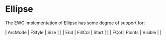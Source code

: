 # Ellipse

The EWC implementation of Ellipse has some degree of support for:

 |   ArcMode  |   FStyle   |   Size     |           |
 |   End      |   FillCol  |   Start    |           |
 |   FCol     |   Points   |   Visible  |           |
